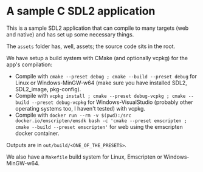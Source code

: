 # A sample C SDL2 application

This is a sample SDL2 application that can compile to many targets (web and native) and has set up some necessary things.

The `assets` folder has, well, assets; the source code sits in the root.

We have setup a build system with CMake (and optionally vcpkg) for the app's compilation:
- Compile with `cmake --preset debug ; cmake --build --preset debug` for Linux or Windows-MinGW-w64 (make sure you have installed SDL2, SDL2_image, pkg-config).
- Compile with `vcpkg install ; cmake --preset debug-vcpkg ; cmake --build --preset debug-vcpkg` for Windows-VisualStudio (probably other operating systems too, I haven't tested) with vcpkg.
- Compile with `docker run --rm -v $(pwd):/src docker.io/emscripten/emsdk bash -c 'cmake --preset emscripten ; cmake --build --preset emscripten'` for web using the emscripten docker container.

Outputs are in `out/build/<ONE_OF_THE_PRESETS>`.

We also have a `Makefile` build system for Linux, Emscripten or Windows-MinGW-w64.
